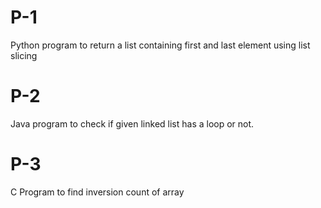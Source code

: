 # P-1
Python program to return a list containing first and last element using list slicing
# P-2
Java  program to check if given linked list has a loop or not.
# P-3
C Program to find inversion count of array
